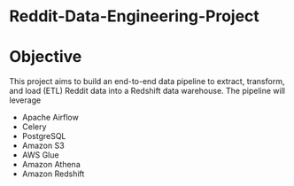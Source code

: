 # Reddit-Data-Engineering-Project

# Objective
This project aims to build an end-to-end data pipeline to extract, transform, and load (ETL) Reddit data into a Redshift data warehouse. The pipeline will leverage
  - Apache Airflow
  - Celery
  - PostgreSQL
  - Amazon S3
  - AWS Glue
  - Amazon Athena
  - Amazon Redshift


